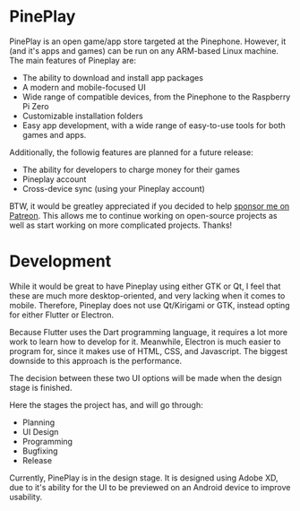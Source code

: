 # PinePlay
PinePlay is an open game/app store targeted at the Pinephone. However, it (and it's apps and games) can be run on any ARM-based Linux machine. The main features of Pineplay are:

* The ability to download and install app packages
* A modern and mobile-focused UI
* Wide range of compatible devices, from the Pinephone to the Raspberry Pi Zero
* Customizable installation folders
* Easy app development, with a wide range of easy-to-use tools for both games and apps.

Additionally, the followig features are planned for a future release:

* The ability for developers to charge money for their games
* Pineplay account
* Cross-device sync (using your Pineplay account)

BTW, it would be greatley appreciated if you decided to help [sponsor me on Patreon](https://www.patreon.com/jacobcrume). This allows me to continue working on open-source projects as well as start working on more complicated projects. Thanks!

# Development
While it would be great to have Pineplay using either GTK or Qt, I feel that these are much more desktop-oriented, and very lacking when it comes to mobile. Therefore, Pineplay does not use Qt/Kirigami or GTK, instead opting for either Flutter or Electron. 

Because Flutter uses the Dart programming language, it requires a lot more work to learn how to develop for it. Meanwhile, Electron is much easier to program for, since it makes use of HTML, CSS, and Javascript. The biggest downside to this approach is the performance.

The decision between these two UI options will be made when the design stage is finished.

Here the stages the project has, and will go through:

* Planning
* UI Design
* Programming
* Bugfixing
* Release

Currently, PinePlay is in the design stage. It is designed using Adobe XD, due to it's ability for the UI to be previewed on an Android device to improve usability.
